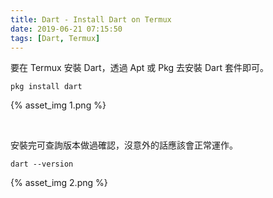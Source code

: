 ```yaml
---
title: Dart - Install Dart on Termux
date: 2019-06-21 07:15:50
tags: [Dart, Termux]
---
```


要在 Termux 安裝 Dart，透過 Apt 或 Pkg 去安裝 Dart 套件即可。  

<!-- More -->

    pkg install dart

{% asset_img 1.png %}

</br>


安裝完可查詢版本做過確認，沒意外的話應該會正常運作。  

    dart --version

{% asset_img 2.png %}
